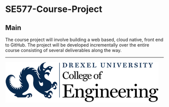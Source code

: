 # SE577-Course-Project

## Main

The course project will involve building a web based, cloud native, front end to GitHub. The project will be developed incrementally over the entire course consisting of several deliverables along the way.

---
![Drexel logo](images/Drexel-engineering-blue-black.png "Drexel Engineering")
